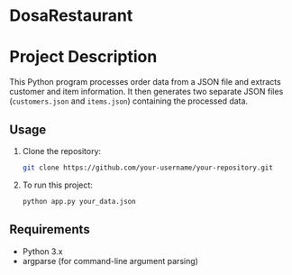 # DosaRestaurant

# Project Description

This Python program processes order data from a JSON file and extracts customer and item information. It then generates two separate JSON files (`customers.json` and `items.json`) containing the processed data.

## Usage

1. Clone the repository:

   ```sh
   git clone https://github.com/your-username/your-repository.git


2. To run this project:
   ```sh
   python app.py your_data.json
   ````
## Requirements
- Python 3.x
- argparse (for command-line argument parsing)

